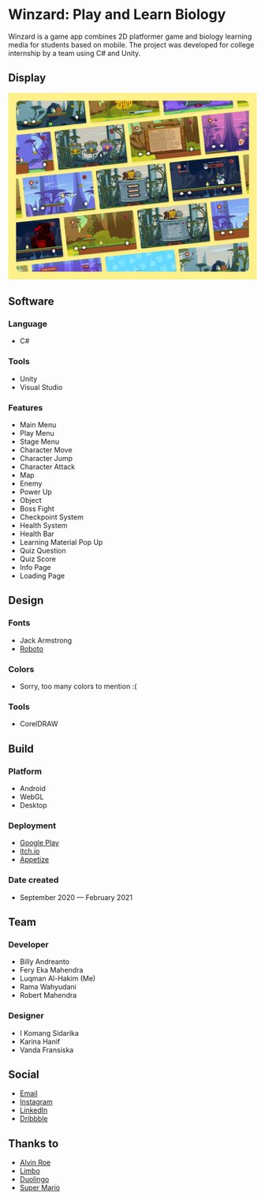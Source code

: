 # Winzard: Play and Learn Biology
Winzard is a game app combines 2D platformer game and biology learning media for students based on mobile. The project was developed for college internship by a team using C# and Unity.

## Display
![Display](https://raw.githubusercontent.com/luqmanherifa/luqman-herifa-personal-portfolio-v2/main/public/works/mobile_winzard.png)

## Software
### Language
  - C#
  
### Tools
  - Unity
  - Visual Studio

### Features
  - Main Menu
  - Play Menu
  - Stage Menu
  - Character Move
  - Character Jump
  - Character Attack
  - Map
  - Enemy
  - Power Up
  - Object
  - Boss Fight
  - Checkpoint System
  - Health System
  - Health Bar
  - Learning Material Pop Up
  - Quiz Question
  - Quiz Score
  - Info Page
  - Loading Page

## Design
### Fonts
  - Jack Armstrong
  - [Roboto](https://fonts.google.com/specimen/Roboto)

### Colors
  - Sorry, too many colors to mention :(
  
### Tools
  - CorelDRAW

## Build
### Platform
  - Android
  - WebGL
  - Desktop

### Deployment
  - [Google Play](https://play.google.com/store/apps/details?id=id.ac.stiki.doleno.winzard)
  - [itch.io](https://luqmanherifa.itch.io/winzard)
  - [Appetize](https://appetize.io/app/3cy7ufbp7dcwxjdojl4hlmhrpq)

### Date created
  - September 2020 — February 2021

## Team
### Developer
  - Billy Andreanto
  - Fery Eka Mahendra
  - Luqman Al-Hakim (Me)
  - Rama Wahyudani
  - Robert Mahendra

### Designer
  - I Komang Sidarika
  - Karina Hanif
  - Vanda Fransiska

## Social
  - [Email](mailto:luqmanherifa@gmail.com)
  - [Instagram](https://www.instagram.com/luqmanherifa)
  - [LinkedIn](https://www.linkedin.com/in/luqmanherifa)
  - [Dribbble](https://dribbble.com/luqmanherifa)

## Thanks to
  - [Alvin Roe](https://www.youtube.com/@AlvinRoe)
  - [Limbo](https://playdead.com/games/limbo)
  - [Duolingo](https://www.duolingo.com)
  - [Super Mario](https://mario.nintendo.com)
